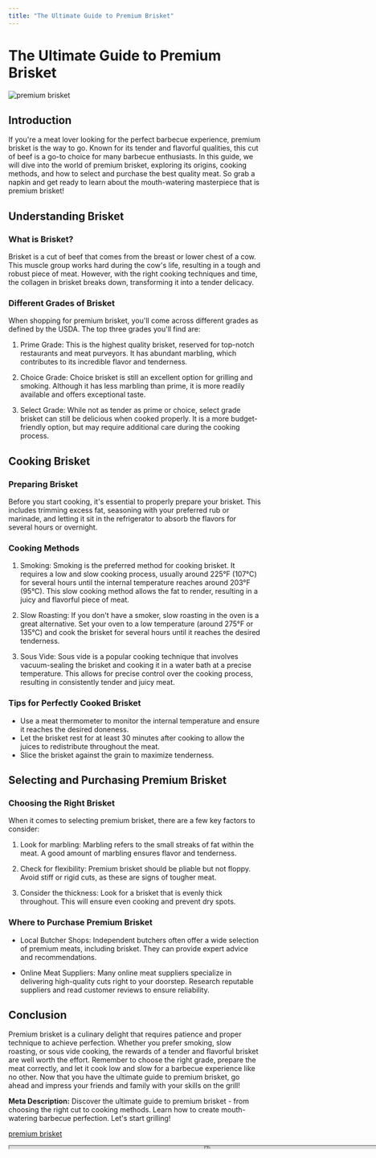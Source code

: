```yaml
---
title: "The Ultimate Guide to Premium Brisket"
---
```

# The Ultimate Guide to Premium Brisket


![premium brisket](https://images.unsplash.com/photo-1575718956023-de3eacd191bc?ixid=M3w0ODkxMTF8MHwxfHNlYXJjaHwxfHxwcmVtaXVtJTIwYnJpc2tldHxlbnwwfHx8fDE2OTI4MDQ4NTV8MA&ixlib=rb-4.0.3&w=512&fit=max)

## Introduction

If you're a meat lover looking for the perfect barbecue experience, premium brisket is the way to go. Known for its tender and flavorful qualities, this cut of beef is a go-to choice for many barbecue enthusiasts. In this guide, we will dive into the world of premium brisket, exploring its origins, cooking methods, and how to select and purchase the best quality meat. So grab a napkin and get ready to learn about the mouth-watering masterpiece that is premium brisket!

## Understanding Brisket

### What is Brisket?

Brisket is a cut of beef that comes from the breast or lower chest of a cow. This muscle group works hard during the cow's life, resulting in a tough and robust piece of meat. However, with the right cooking techniques and time, the collagen in brisket breaks down, transforming it into a tender delicacy.

### Different Grades of Brisket

When shopping for premium brisket, you'll come across different grades as defined by the USDA. The top three grades you'll find are:

1. Prime Grade: This is the highest quality brisket, reserved for top-notch restaurants and meat purveyors. It has abundant marbling, which contributes to its incredible flavor and tenderness.

2. Choice Grade: Choice brisket is still an excellent option for grilling and smoking. Although it has less marbling than prime, it is more readily available and offers exceptional taste.

3. Select Grade: While not as tender as prime or choice, select grade brisket can still be delicious when cooked properly. It is a more budget-friendly option, but may require additional care during the cooking process.

## Cooking Brisket

### Preparing Brisket

Before you start cooking, it's essential to properly prepare your brisket. This includes trimming excess fat, seasoning with your preferred rub or marinade, and letting it sit in the refrigerator to absorb the flavors for several hours or overnight.

### Cooking Methods

1. Smoking: Smoking is the preferred method for cooking brisket. It requires a low and slow cooking process, usually around 225°F (107°C) for several hours until the internal temperature reaches around 203°F (95°C). This slow cooking method allows the fat to render, resulting in a juicy and flavorful piece of meat.

2. Slow Roasting: If you don't have a smoker, slow roasting in the oven is a great alternative. Set your oven to a low temperature (around 275°F or 135°C) and cook the brisket for several hours until it reaches the desired tenderness.

3. Sous Vide: Sous vide is a popular cooking technique that involves vacuum-sealing the brisket and cooking it in a water bath at a precise temperature. This allows for precise control over the cooking process, resulting in consistently tender and juicy meat.

### Tips for Perfectly Cooked Brisket

- Use a meat thermometer to monitor the internal temperature and ensure it reaches the desired doneness.
- Let the brisket rest for at least 30 minutes after cooking to allow the juices to redistribute throughout the meat.
- Slice the brisket against the grain to maximize tenderness.

## Selecting and Purchasing Premium Brisket

### Choosing the Right Brisket

When it comes to selecting premium brisket, there are a few key factors to consider:

1. Look for marbling: Marbling refers to the small streaks of fat within the meat. A good amount of marbling ensures flavor and tenderness.

2. Check for flexibility: Premium brisket should be pliable but not floppy. Avoid stiff or rigid cuts, as these are signs of tougher meat.

3. Consider the thickness: Look for a brisket that is evenly thick throughout. This will ensure even cooking and prevent dry spots.

### Where to Purchase Premium Brisket

- Local Butcher Shops: Independent butchers often offer a wide selection of premium meats, including brisket. They can provide expert advice and recommendations.

- Online Meat Suppliers: Many online meat suppliers specialize in delivering high-quality cuts right to your doorstep. Research reputable suppliers and read customer reviews to ensure reliability.

## Conclusion

Premium brisket is a culinary delight that requires patience and proper technique to achieve perfection. Whether you prefer smoking, slow roasting, or sous vide cooking, the rewards of a tender and flavorful brisket are well worth the effort. Remember to choose the right grade, prepare the meat correctly, and let it cook low and slow for a barbecue experience like no other. Now that you have the ultimate guide to premium brisket, go ahead and impress your friends and family with your skills on the grill!

**Meta Description:** Discover the ultimate guide to premium brisket - from choosing the right cut to cooking methods. Learn how to create mouth-watering barbecue perfection. Let's start grilling!

[premium brisket](https://foxheightspubandgrill.com/post/premium-brisket)

<iframe src='https://foxheightspubandgrill.com/post/premium-brisket' width='800' height='5'></iframe>